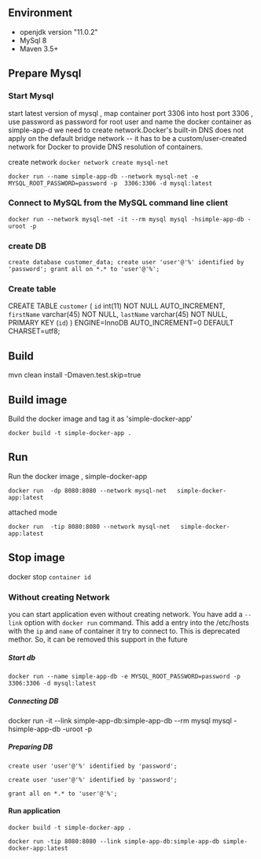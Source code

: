 ## Environment

* openjdk version "11.0.2"
* MySql 8
* Maven 3.5+




## Prepare Mysql
### Start Mysql 
start latest version of mysql , map container port 3306 into host port 3306 , use password as password for root user and name the docker container as  simple-app-d
we need to create network.Docker's built-in DNS does not apply on the default bridge network -- it has to be a custom/user-created network for Docker to provide DNS resolution of containers. 

create network
`docker network create mysql-net`

`docker run --name simple-app-db --network mysql-net -e MYSQL_ROOT_PASSWORD=password -p  3306:3306 -d mysql:latest`


### Connect to MySQL from the MySQL command line client


`docker run --network mysql-net -it --rm mysql mysql -hsimple-app-db -uroot -p`

### create DB

`create database customer_data;
 create user 'user'@'%' identified by 'password';
 grant all on *.* to 'user'@'%';`


### Create table
CREATE TABLE `customer` (
  `id` int(11) NOT NULL AUTO_INCREMENT,
  `firstName` varchar(45) NOT NULL,
  `lastName` varchar(45) NOT NULL,
  PRIMARY KEY (`id`)
) ENGINE=InnoDB AUTO_INCREMENT=0 DEFAULT CHARSET=utf8;
## Build 
mvn clean  install -Dmaven.test.skip=true

## Build image
Build  the docker image and tag it as 'simple-docker-app'

`docker build -t simple-docker-app .`

## Run 
Run the docker image , simple-docker-app


`docker run  -dp 8080:8080 --network mysql-net   simple-docker-app:latest`

attached mode 

`docker run  -tip 8080:8080 --network mysql-net   simple-docker-app:latest`


## Stop image

docker stop `container id`


### Without creating Network

you can start application even without creating network. You have add a `--link` option with `docker run` command. This add a entry into the /etc/hosts with the `ip` and `name` of container it try to connect to. This is deprecated methor. So, it can be removed this support in the future


##### Start db

`docker run --name simple-app-db -e MYSQL_ROOT_PASSWORD=password -p  3306:3306 -d mysql:latest` 


##### Connecting DB

docker run -it --link simple-app-db:simple-app-db --rm mysql mysql -hsimple-app-db -uroot -p


##### Preparing DB

`create user 'user'@'%' identified by 'password';`

`create user 'user'@'%' identified by 'password';`

`grant all on *.* to 'user'@'%';`


#### Run application

`docker build -t simple-docker-app .`

`docker run -tip 8080:8080 --link simple-app-db:simple-app-db simple-docker-app:latest`
